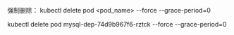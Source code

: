 强制删除：
kubectl delete pod <pod_name> --force --grace-period=0

kubectl delete pod mysql-dep-74d9b967f6-rztck --force --grace-period=0
